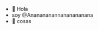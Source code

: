 - 👋 Hola
- soy @Ananananannananananana
- 👀 cosas

<!---
Ananananannananananana/Ananananannananananana is a ✨ special ✨ repository because its `README.md` (this file) appears on your GitHub profile.
You can click the Preview link to take a look at your changes.
--->
